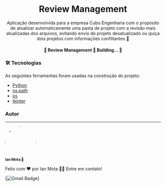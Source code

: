 <h1 align="center">
  Review Management
</h1>

<p align="center">
  Aplicação desenvolvida para a empresa Cubo Engenharia com o propósito de atualizar automaticamente uma pasta de projeto com a revisão mais atualizadas dos arquivos, evitando envio de projeto desatualizado ou quiça dois projetos com informações conflitantes 🤗
</p>

<h4 align="center"> 
	🚧  Review Management 🚀 Building...  🚧
</h4>

### 🛠 Tecnologias

As seguintes ferramentas foram usadas na construção do projeto:

- [Python](https://www.python.org/)
- [os.path](https://docs.python.org/3/library/os.path.html)
- [os](https://docs.python.org/3/library/os.html)
- [tkinter](https://docs.python.org/3/library/tk.html)

### Autor
---
<a href="https://www.linkedin.com/in/ian-mota-164a36195/">
 <img style="border-radius: 50%;" src="https://avatars.githubusercontent.com/u/95248335?v=4" width="100px;" alt=""/>
 <br />
	<sub><b>Ian Mota 🚀</b></sub>
</a>

Feito com ❤️ por Ian Mota 👋🏽 Entre em contato!

[![Gmail Badge](https://img.shields.io/badge/-ianmotabr@gmail.com-c14438?style=flat-square&logo=Gmail&logoColor=white&link=mailto:ianmotabr@gmail.com)]
